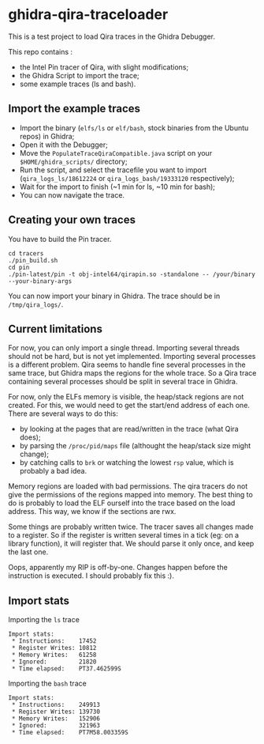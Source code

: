 ghidra-qira-traceloader
=======================

This is a test project to load Qira traces in the Ghidra Debugger.

This repo contains :

  * the Intel Pin tracer of Qira, with slight modifications;
  * the Ghidra Script to import the trace;
  * some example traces (ls and bash).

Import the example traces
-------------------------

  * Import the binary (`elfs/ls` or `elf/bash`, stock binaries from the Ubuntu repos) in Ghidra;
  * Open it with the Debugger;
  * Move the `PopulateTraceQiraCompatible.java` script on your `$HOME/ghidra_scripts/` directory;
  * Run the script, and select the tracefile you want to import (`qira_logs_ls/18612224` or `qira_logs_bash/19333120` respectively);
  * Wait for the import to finish (~1 min for ls, ~10 min for bash);
  * You can now navigate the trace.

Creating your own traces
------------------------

You have to build the Pin tracer.

```
cd tracers
./pin_build.sh
cd pin
./pin-latest/pin -t obj-intel64/qirapin.so -standalone -- /your/binary --your-binary-args
```

You can now import your binary in Ghidra. The trace should be in `/tmp/qira_logs/`.

Current limitations
-------------------

For now, you can only import a single thread.
Importing several threads should not be hard, but is not yet implemented.
Importing several processes is a different problem. Qira seems to handle fine several processes in the same trace, but Ghidra maps the regions for the whole trace.
So a Qira trace containing several processes should be split in several trace in Ghidra.

For now, only the ELFs memory is visible, the heap/stack regions are not created.
For this, we would need to get the start/end address of each one. There are several ways to do this:
  * by looking at the pages that are read/written in the trace (what Qira does);
  * by parsing the `/proc/pid/maps` file (althought the heap/stack size might change);
  * by catching calls to `brk` or watching the lowest `rsp` value, which is probably a bad idea.

Memory regions are loaded with bad permissions. The qira tracers do not give the permissions of the regions mapped into memory. 
The best thing to do is probably to load the ELF ourself into the trace based on the load address. This way, we know if the sections are rwx.

Some things are probably written twice. The tracer saves all changes made to a register.
So if the register is written several times in a tick (eg: on a library function), it will register that.
We should parse it only once, and keep the last one.

Oops, apparently my RIP is off-by-one. Changes happen before the instruction is executed. I should probably fix this :).

Import stats
------------

Importing the `ls` trace

```
Import stats:
 * Instructions:    17452
 * Register Writes: 10812
 * Memory Writes:   61258
 * Ignored:         21820
 * Time elapsed:    PT37.462599S
```

Importing the `bash` trace

```
Import stats:
 * Instructions:    249913
 * Register Writes: 139730
 * Memory Writes:   152906
 * Ignored:         321963
 * Time elapsed:    PT7M58.003359S
```

